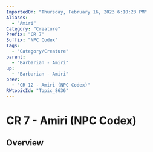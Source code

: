 ```yaml
---
ImportedOn: "Thursday, February 16, 2023 6:10:23 PM"
Aliases:
  - "Amiri"
Category: "Creature"
Prefix: "CR 7"
Suffix: "NPC Codex"
Tags:
  - "Category/Creature"
parent:
  - "Barbarian - Amiri"
up:
  - "Barbarian - Amiri"
prev:
  - "CR 12 - Amiri (NPC Codex)"
RWtopicId: "Topic_8636"
---
```

# CR 7 - Amiri (NPC Codex)
## Overview
